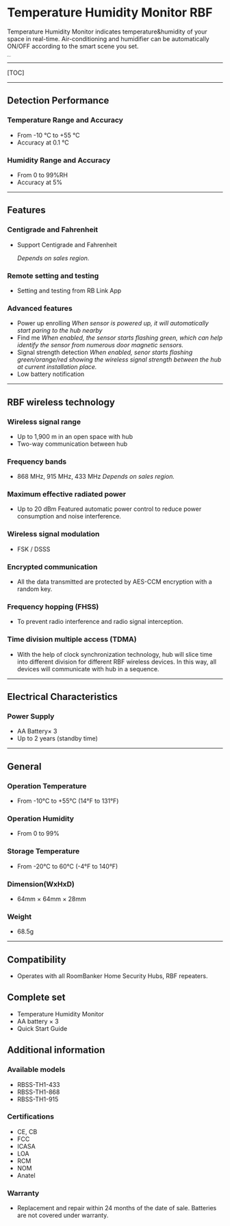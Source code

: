 # Temperature Humidity Monitor RBF

Temperature Humidity Monitor indicates temperature&humidity of your space in real-time. Air-conditioning and humidifier can be automatically ON/OFF according to the smart scene you set.

<img src="https://dusunprj.oss-us-west-1.aliyuncs.com/roombanker/TH%E6%B8%A9%E6%B9%BF%E5%BA%A63.png" alt="TH温湿度3" style="zoom:10%;" />

------

[TOC]

------

## Detection Performance

### Temperature Range and Accuracy

* From -10 ℃ to +55 ℃
* Accuracy at 0.1 ℃


### Humidity Range and Accuracy

* From 0 to 99%RH
* Accuracy at 5%

------

## Features

### Centigrade and Fahrenheit

* Support Centigrade and Fahrenheit

  *Depends on sales region.*

### Remote setting and testing

* Setting and testing from RB Link App

### Advanced features

* Power up enrolling
  *When sensor is powered up, it will automatically start paring to the hub nearby*
* Find me
  *When enabled, the sensor starts flashing green, which can help identify the sensor from numerous door magnetic sensors.*
* Signal strength detection
  *When enabled, senor starts flashing green/orange/red showing the wireless signal strength between the hub at current installation place.* 
* Low battery notification

------

## RBF wireless technology

### Wireless signal range

* Up to 1,900 m in an open space with hub
* Two-way communication between hub

### Frequency bands

* 868 MHz, 915 MHz, 433 MHz
  *Depends on sales region.*

### Maximum effective radiated power

* Up to 20 dBm
  Featured automatic power control to reduce power consumption and noise interference.

### Wireless signal modulation

* FSK / DSSS

### Encrypted communication

* All the data transmitted are protected by AES-CCM encryption with a random key.

### Frequency hopping (FHSS)

* To prevent radio interference and radio signal interception.

### Time division multiple access (TDMA)

* With the help of clock synchronization technology, hub will slice time into different division for different RBF wireless devices. In this way, all devices will communicate with hub in a sequence.

------

## Electrical Characteristics

### Power Supply

* AA Battery× 3
* Up to 2 years (standby time)

------

## General

### Operation Temperature

* From -10°С to +55°С (14°F to 131°F)

### Operation Humidity

* From 0 to 99%

### Storage Temperature

* From -20°C to 60°C (-4°F to 140°F)

### Dimension(WxHxD)

* 64mm × 64mm × 28mm

### Weight

* 68.5g

------

## Compatibility

* Operates with all RoomBanker Home Security Hubs,  RBF repeaters.


## Complete set

* Temperature Humidity Monitor
* AA battery × 3
* Quick Start Guide

## Additional information

### Available models

* RBSS-TH1-433
* RBSS-TH1-868
* RBSS-TH1-915

### Certifications

* CE, CB
* FCC
* ICASA
* LOA
* RCM
* NOM
* Anatel

### Warranty

* Replacement and repair within 24 months of the date of sale. Batteries are not covered under warranty.
